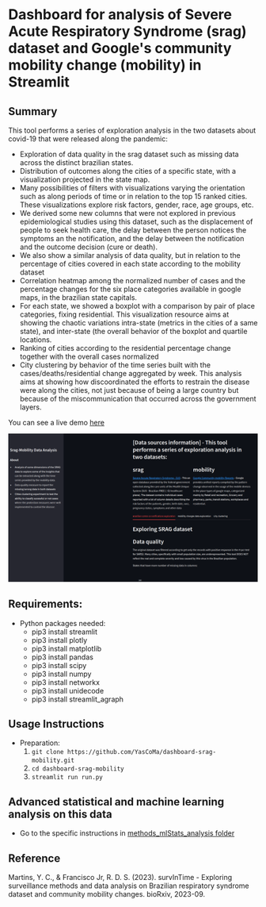 # Dashboard for analysis of Severe Acute Respiratory Syndrome (srag) dataset and Google's community mobility change (mobility) in Streamlit

## Summary
This tool performs a series of exploration analysis in the two datasets about covid-19 that were released along the pandemic: 
- Exploration of data quality in the srag dataset such as missing data across the distinct brazilian states.
- Distribution of outcomes along the cities of a specific state, with a visualization projected in the state map. 
- Many possibilities of filters with visualizations varying the orientation such as along periods of time or in relation to the top 15 ranked cities. These visualizations explore risk factors, gender, race, age groups, etc.
- We derived some new columns that were not explored in previous epidemiological studies using this dataset, such as the displacement of people to seek health care, the delay between the person notices the symptoms an the notification, and the delay between the notification and the outcome decision (cure or death).
- We also show a similar analysis of data quality, but in relation to the percentage of cities covered in each state according to the mobility dataset 
- Correlation heatmap among the normalized number of cases and the percentage changes for the six place categories available in google maps, in the brazilian state capitals.
- For each state, we showed a boxplot with a comparison by pair of place categories, fixing residential. This visualization resource aims at showing the chaotic variations intra-state (metrics in the cities of a same state), and inter-state (the overall behavior of the boxplot and quartile locations.
- Ranking of cities according to the residential percentage change together with the overall cases normalized
- City clustering by behavior of the time series built with the cases/deaths/residential change aggregated by week. This analysis aims at showing how discoordinated the efforts to restrain the disease were along the cities, not just because of being a large country but because of the miscommunication that occurred across the government layers.

You can see a live demo [here](https://dashboard-srag-mobility-pipn9w3yh7p.streamlit.app/)

<div style="text-align: center">
	<img src="dash_screenshot.png" alt="pipeline" title="srag-mobility dashboard" width="680px" />
</div>

## Requirements:
* Python packages needed:
    - pip3 install streamlit
	- pip3 install plotly
	- pip3 install matplotlib
	- pip3 install pandas
	- pip3 install scipy
	- pip3 install numpy
	- pip3 install networkx
	- pip3 install unidecode
	- pip3 install streamlit_agraph

## Usage Instructions
* Preparation:
	1. ````git clone https://github.com/YasCoMa/dashboard-srag-mobility.git````
	2. ````cd dashboard-srag-mobility````
	3. ````streamlit run run.py````
	
## Advanced statistical and machine learning analysis on this data
* Go to the specific instructions in [methods_mlStats_analysis folder](https://github.com/YasCoMa/dashboard-srag-mobility/tree/master/methods_mlStats_analysis)

## Reference
Martins, Y. C., & Francisco Jr, R. D. S. (2023). survInTime - Exploring surveillance methods and data analysis on Brazilian respiratory syndrome dataset and community mobility changes. bioRxiv, 2023-09.
